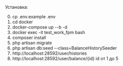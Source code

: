 Установка:

0. cp .env.example .env
1. cd docker
2. docker-compose up --b -d
3. docker exec -it test_work_fpm bash
4. composer install
5. php artisan migrate
6. php artisan db:seed --class=BalanceHistorySeeder
7. http://localhost:28592/user/histories
8. http://localhost:28592/user/balance/{id} id от 1 до 5


